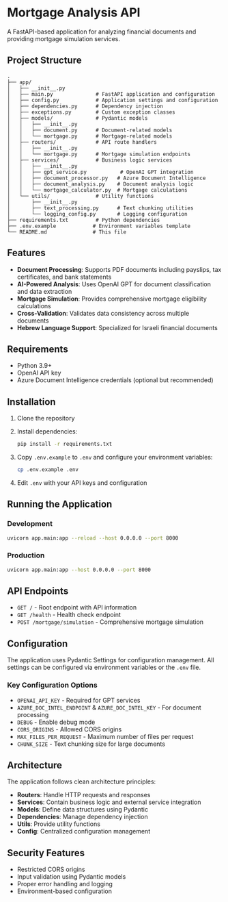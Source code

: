 # Mortgage Analysis API

A FastAPI-based application for analyzing financial documents and providing mortgage simulation services.

## Project Structure

```
.
├── app/
│   ├── __init__.py
│   ├── main.py              # FastAPI application and configuration
│   ├── config.py            # Application settings and configuration
│   ├── dependencies.py      # Dependency injection
│   ├── exceptions.py        # Custom exception classes
│   ├── models/              # Pydantic models
│   │   ├── __init__.py
│   │   ├── document.py      # Document-related models
│   │   └── mortgage.py      # Mortgage-related models
│   ├── routers/             # API route handlers
│   │   ├── __init__.py
│   │   └── mortgage.py      # Mortgage simulation endpoints
│   ├── services/            # Business logic services
│   │   ├── __init__.py
│   │   ├── gpt_service.py           # OpenAI GPT integration
│   │   ├── document_processor.py   # Azure Document Intelligence
│   │   ├── document_analysis.py    # Document analysis logic
│   │   └── mortgage_calculator.py  # Mortgage calculations
│   └── utils/               # Utility functions
│       ├── __init__.py
│       ├── text_processing.py      # Text chunking utilities
│       └── logging_config.py       # Logging configuration
├── requirements.txt         # Python dependencies
├── .env.example            # Environment variables template
└── README.md               # This file
```

## Features

- **Document Processing**: Supports PDF documents including payslips, tax certificates, and bank statements
- **AI-Powered Analysis**: Uses OpenAI GPT for document classification and data extraction
- **Mortgage Simulation**: Provides comprehensive mortgage eligibility calculations
- **Cross-Validation**: Validates data consistency across multiple documents
- **Hebrew Language Support**: Specialized for Israeli financial documents

## Requirements

- Python 3.9+
- OpenAI API key
- Azure Document Intelligence credentials (optional but recommended)

## Installation

1. Clone the repository
2. Install dependencies:
   ```bash
   pip install -r requirements.txt
   ```

3. Copy `.env.example` to `.env` and configure your environment variables:
   ```bash
   cp .env.example .env
   ```

4. Edit `.env` with your API keys and configuration

## Running the Application

### Development
```bash
uvicorn app.main:app --reload --host 0.0.0.0 --port 8000
```

### Production
```bash
uvicorn app.main:app --host 0.0.0.0 --port 8000
```

## API Endpoints

- `GET /` - Root endpoint with API information
- `GET /health` - Health check endpoint
- `POST /mortgage/simulation` - Comprehensive mortgage simulation

## Configuration

The application uses Pydantic Settings for configuration management. All settings can be configured via environment variables or the `.env` file.

### Key Configuration Options

- `OPENAI_API_KEY` - Required for GPT services
- `AZURE_DOC_INTEL_ENDPOINT` & `AZURE_DOC_INTEL_KEY` - For document processing
- `DEBUG` - Enable debug mode
- `CORS_ORIGINS` - Allowed CORS origins
- `MAX_FILES_PER_REQUEST` - Maximum number of files per request
- `CHUNK_SIZE` - Text chunking size for large documents

## Architecture

The application follows clean architecture principles:

- **Routers**: Handle HTTP requests and responses
- **Services**: Contain business logic and external service integration
- **Models**: Define data structures using Pydantic
- **Dependencies**: Manage dependency injection
- **Utils**: Provide utility functions
- **Config**: Centralized configuration management

## Security Features

- Restricted CORS origins
- Input validation using Pydantic models
- Proper error handling and logging
- Environment-based configuration